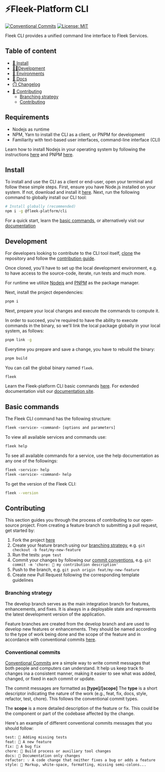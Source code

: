 # ⚡️Fleek-Platform CLI

[![Conventional Commits](https://img.shields.io/badge/Conventional%20Commits-1.0.0-blue.svg)](https://conventionalcommits.org)
[![License: MIT](https://img.shields.io/badge/License-MIT-yellow.svg)](https://opensource.org/licenses/MIT)

Fleek CLI provides a unified command line interface to Fleek Services.

## Table of content

* [🤖 Install](#install)
* [👷‍♀️Development](#development)
* [🌴 Environments](#environments)
* [📖 Docs](#-documentation)
* [⏱️ Changelog](./CHANGELOG.md)
* [🙏 Contributing](#contributing)
  - [Branching strategy](#branching-strategy)
  - [Contributing](#conventional-commits)

## Requirements

- Nodejs as runtime
- NPM, Yarn to install the CLI as a client, or PNPM for development
- Familiarity with text-based user interfaces, command-line interface (CLI)

Learn how to install Nodejs in your operating system by following the instructions [here](https://nodejs.org/en/download/package-manager/) and PNPM [here](https://pnpm.io/installation).

## Install

To install and use the CLI as a client or end-user, open your terminal and follow these simple steps. First, ensure you have Node.js installed on your system. If not, download and install it [here](https://nodejs.org/en/download). Next, run the following command to globally install our CLI tool:

```sh
# Install globally (recommended)
npm i -g @fleek-platform/cli
```

For a quick start, learn the [basic commands](#basic-commands), or alternatively visit our [documentation](https://fleek.xyz/docs)

## Development

For developers looking to contribute to the CLI tool itself, [clone](https://github.com/fleekxyz/cli) the repository and follow the [contribution guide](#contributing).

Once cloned, you'll have to set up the local development environment, e.g. to have access to the source-code, iterate, run tests and much more.

For runtime we utilize [Nodejs](https://nodejs.org/en/download) and [PNPM](https://pnpm.io/installation) as the package manager.

Next, install the project dependencies:

```sh
pnpm i
```

Next, prepare your local changes and execute the commands to compute it.

In order to succeed, you're required to have the ability to execute commands in the binary, so we'll link the local package globally in your local system, as follows:

```sh
pnpm link -g
```

Everytime you prepare and save a change, you have to rebuild the binary:

```sh
pnpm build
```

You can call the global binary named `fleek`.

```sh
fleek
```

Learn the Fleek-platform CLI basic commands [here](#basic-commands). For extended documentation visit our [documentation site](https://fleek.xyz/docs).

## Basic commands

The Fleek CLI command has the following structure:

```bash
fleek <service> <command> [options and parameters]
```

To view all available services and commands use:

```bash
fleek help
```

To see all available commands for a service, use the help documentation as any one of the followings:

```bash
fleek <service> help
fleek <service> <command> help
```

To get the version of the Fleek CLI:

```bash
fleek --version
```

## Contributing

This section guides you through the process of contributing to our open-source project. From creating a feature branch to submitting a pull request, get started by:

1. Fork the project [here](https://github.com/fleekxyz/cli)
2. Create your feature branch using our [branching strategy](#branching-strategy), e.g. `git checkout -b feat/my-new-feature`
3. Run the tests: `pnpm test`
4. Commit your changes by following our [commit conventions](#conventional-commits), e.g. `git commit -m 'chore: 🤖 my contribution description'`
5. Push to the branch, e.g. `git push origin feat/my-new-feature`
6. Create new Pull Request following the corresponding template guidelines

### Branching strategy

The develop branch serves as the main integration branch for features, enhancements, and fixes. It is always in a deployable state and represents the latest development version of the application.

Feature branches are created from the develop branch and are used to develop new features or enhancements. They should be named according to the type of work being done and the scope of the feature and in accordance with conventional commits [here](#conventional-commits).

### Conventional commits

[Conventional Commits](https://www.conventionalcommits.org/en/v1.0.0) are a simple way to write commit messages that both people and computers can understand. It help us keep track fo changes ina a consistent manner, making it easier to see what was added, changed, or fixed in each commit or update.

The commit messages are formatted as **[type]/[scope]**
The **type** is a short descriptor indicating the nature of the work (e.g., feat, fix, docs, style, refactor, test, chore). This follows the conventional commit types.

The **scope** is a more detailed description of the feature or fix. This could be the component or part of the codebase affected by the change.

Here's an example of different conventional commits messages that you should follow:

```txt
test: 💍 Adding missing tests
feat: 🎸 A new feature
fix: 🐛 A bug fix
chore: 🤖 Build process or auxiliary tool changes
docs: 📝 Documentation only changes
refactor: 💡 A code change that neither fixes a bug or adds a feature
style: 💄 Markup, white-space, formatting, missing semi-colons...
```
